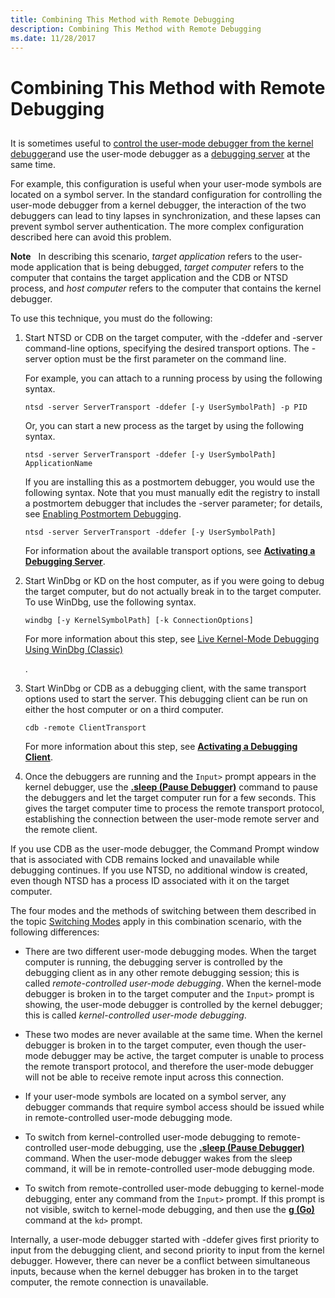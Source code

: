 ```yaml
---
title: Combining This Method with Remote Debugging
description: Combining This Method with Remote Debugging
ms.date: 11/28/2017
---
```


# Combining This Method with Remote Debugging


## <span id="ddk_opening_a_crash_dump_dbg"></span><span id="DDK_OPENING_A_CRASH_DUMP_DBG"></span>


It is sometimes useful to [control the user-mode debugger from the kernel debugger](controlling-the-user-mode-debugger-from-the-kernel-debugger.md)and use the user-mode debugger as a [debugging server](remote-debugging-through-the-debugger.md) at the same time.

For example, this configuration is useful when your user-mode symbols are located on a symbol server. In the standard configuration for controlling the user-mode debugger from a kernel debugger, the interaction of the two debuggers can lead to tiny lapses in synchronization, and these lapses can prevent symbol server authentication. The more complex configuration described here can avoid this problem.

**Note**   In describing this scenario, *target application* refers to the user-mode application that is being debugged, *target computer* refers to the computer that contains the target application and the CDB or NTSD process, and *host computer* refers to the computer that contains the kernel debugger.

 

To use this technique, you must do the following:

1.  Start NTSD or CDB on the target computer, with the -ddefer and -server command-line options, specifying the desired transport options. The -server option must be the first parameter on the command line.

    For example, you can attach to a running process by using the following syntax.

    ```console
    ntsd -server ServerTransport -ddefer [-y UserSymbolPath] -p PID 
    ```

    Or, you can start a new process as the target by using the following syntax.

    ```console
    ntsd -server ServerTransport -ddefer [-y UserSymbolPath] ApplicationName 
    ```

    If you are installing this as a postmortem debugger, you would use the following syntax. Note that you must manually edit the registry to install a postmortem debugger that includes the -server parameter; for details, see [Enabling Postmortem Debugging](enabling-postmortem-debugging.md).

    ```console
    ntsd -server ServerTransport -ddefer [-y UserSymbolPath] 
    ```

    For information about the available transport options, see [**Activating a Debugging Server**](activating-a-debugging-server.md).

2.  Start WinDbg or KD on the host computer, as if you were going to debug the target computer, but do not actually break in to the target computer. To use WinDbg, use the following syntax.

    ```console
    windbg [-y KernelSymbolPath] [-k ConnectionOptions] 
    ```

    For more information about this step, see [Live Kernel-Mode Debugging Using WinDbg (Classic)](performing-kernel-mode-debugging-using-windbg.md)

    .

3.  Start WinDbg or CDB as a debugging client, with the same transport options used to start the server. This debugging client can be run on either the host computer or on a third computer.

    ```console
    cdb -remote ClientTransport 
    ```

    For more information about this step, see [**Activating a Debugging Client**](activating-a-debugging-client.md).

4.  Once the debuggers are running and the `Input>` prompt appears in the kernel debugger, use the [**.sleep (Pause Debugger)**](../debuggercmds/-sleep--pause-debugger-.md) command to pause the debuggers and let the target computer run for a few seconds. This gives the target computer time to process the remote transport protocol, establishing the connection between the user-mode remote server and the remote client.

If you use CDB as the user-mode debugger, the Command Prompt window that is associated with CDB remains locked and unavailable while debugging continues. If you use NTSD, no additional window is created, even though NTSD has a process ID associated with it on the target computer.

The four modes and the methods of switching between them described in the topic [Switching Modes](switching-modes.md) apply in this combination scenario, with the following differences:

-   There are two different user-mode debugging modes. When the target computer is running, the debugging server is controlled by the debugging client as in any other remote debugging session; this is called *remote-controlled user-mode debugging*. When the kernel-mode debugger is broken in to the target computer and the `Input>` prompt is showing, the user-mode debugger is controlled by the kernel debugger; this is called *kernel-controlled user-mode debugging*.

-   These two modes are never available at the same time. When the kernel debugger is broken in to the target computer, even though the user-mode debugger may be active, the target computer is unable to process the remote transport protocol, and therefore the user-mode debugger will not be able to receive remote input across this connection.

-   If your user-mode symbols are located on a symbol server, any debugger commands that require symbol access should be issued while in remote-controlled user-mode debugging mode.

-   To switch from kernel-controlled user-mode debugging to remote-controlled user-mode debugging, use the [**.sleep (Pause Debugger)**](../debuggercmds/-sleep--pause-debugger-.md) command. When the user-mode debugger wakes from the sleep command, it will be in remote-controlled user-mode debugging mode.

-   To switch from remote-controlled user-mode debugging to kernel-mode debugging, enter any command from the `Input>` prompt. If this prompt is not visible, switch to kernel-mode debugging, and then use the [**g (Go)**](../debuggercmds/g--go-.md) command at the `kd>` prompt.

Internally, a user-mode debugger started with -ddefer gives first priority to input from the debugging client, and second priority to input from the kernel debugger. However, there can never be a conflict between simultaneous inputs, because when the kernel debugger has broken in to the target computer, the remote connection is unavailable.

 

 





